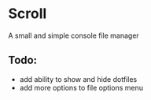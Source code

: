 # Scroll

A small and simple console file manager

## Todo:

- add ability to show and hide dotfiles
- add more options to file options menu

